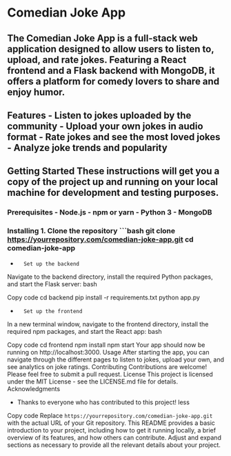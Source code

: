# Comedian Joke App

## The Comedian Joke App is a full-stack web application designed to allow users to listen to, upload, and rate jokes. Featuring a React frontend and a Flask backend with MongoDB, it offers a platform for comedy lovers to share and enjoy humor. 

## Features - Listen to jokes uploaded by the community - Upload your own jokes in audio format - Rate jokes and see the most loved jokes - Analyze joke trends and popularity 

## Getting Started These instructions will get you a copy of the project up and running on your local machine for development and testing purposes. 

### Prerequisites - Node.js - npm or yarn - Python 3 - MongoDB 

### Installing 1. **Clone the repository** ```bash git clone https://yourrepository.com/comedian-joke-app.git cd comedian-joke-app

* 		Set up the backend
Navigate to the backend directory, install the required Python packages, and start the Flask server:
bash

Copy code
cd backend pip install -r requirements.txt python app.py
* 		Set up the frontend
In a new terminal window, navigate to the frontend directory, install the required npm packages, and start the React app:
bash

Copy code
cd frontend npm install npm start
Your app should now be running on http://localhost:3000.
Usage
After starting the app, you can navigate through the different pages to listen to jokes, upload your own, and see analytics on joke ratings.
Contributing
Contributions are welcome! Please feel free to submit a pull request.
License
This project is licensed under the MIT License - see the LICENSE.md file for details.
Acknowledgments
* Thanks to everyone who has contributed to this project!
less

Copy code
Replace `https://yourrepository.com/comedian-joke-app.git` with the actual URL of your Git repository. This README provides a basic introduction to your project, including how to get it running locally, a brief overview of its features, and how others can contribute. Adjust and expand sections as necessary to provide all the relevant details about your project.
